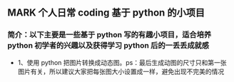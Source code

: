 ## MARK 个人日常 coding 基于 python 的小项目
### 简介：以下主要是一些基于 python 写的有趣小项目，适合培养 python 初学者的兴趣以及获得学习 python 后的一丢丢成就感
- 1、使用 python 把图片转换成动态图。ps：最后生成动图的尺寸只和第一张图片有关，所以建议大家把每张图大小设置成一样，避免出现不完美的情况

